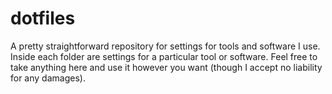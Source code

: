 dotfiles
========

A pretty straightforward repository for settings for tools and software I use. Inside
each folder are settings for a particular tool or software. Feel free to take anything
here and use it however you want (though I accept no liability for any damages).
